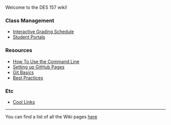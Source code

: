 Welcome to the DES 157 wiki!

### Class Management

* [Interactive Grading Schedule](Grading)
* [Student Portals](Portal-Links)

### Resources

* [How To Use the Command Line](Command-Line-Basics)
* [Setting up GitHub Pages](GitHub-Pages)
* [Git Basics](Git-Basics)
* [Best Practices](Best-Practices)

### Etc

* [Cool Links](Resources)

---

You can find a list of all the Wiki pages [here](_pages)
